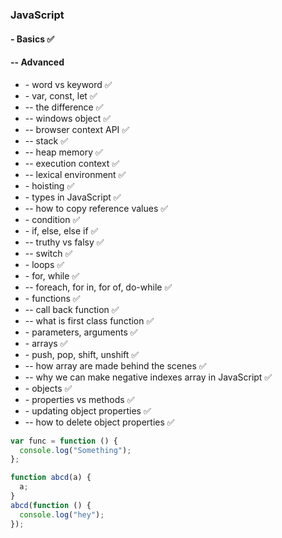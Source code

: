 ### JavaScript

#### \- Basics ✅

#### -- Advanced

- \- word vs keyword ✅
- \- var, const, let ✅
- -- the difference ✅
- -- windows object ✅
- -- browser context API ✅
- -- stack ✅
- -- heap memory ✅
- -- execution context ✅
- -- lexical environment ✅
- \- hoisting ✅
- \- types in JavaScript ✅
- -- how to copy reference values ✅
- \- condition ✅
- \- if, else, else if ✅
- -- truthy vs falsy ✅
- -- switch ✅
- \- loops ✅
- \- for, while ✅
- -- foreach, for in, for of, do-while ✅
- \- functions ✅
- -- call back function ✅
- -- what is first class function ✅
- \- parameters, arguments ✅
- \- arrays ✅
- \- push, pop, shift, unshift ✅
- -- how array are made behind the scenes ✅
- -- why we can make negative indexes array in JavaScript ✅
- \- objects ✅
- \- properties vs methods ✅
- \- updating object properties ✅
- -- how to delete object properties ✅

```javascript
var func = function () {
  console.log("Something");
};

function abcd(a) {
  a;
}
abcd(function () {
  console.log("hey");
});
```
